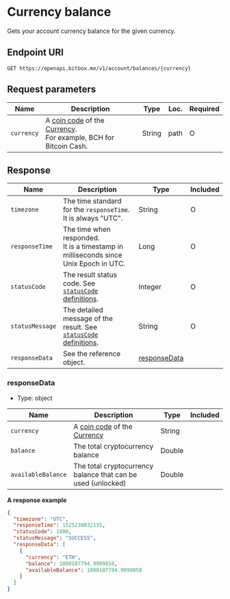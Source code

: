 # Currency balance

Gets your account currency balance for the given currency.

## Endpoint URI

```
GET https://openapi.bitbox.me/v1/account/balances/{currency}
```

## Request parameters

| Name                               | Description                                                                                      | Type | Loc. | Required |
| ---------------------------------- | ------------------------------------------------------------------------------------------------ | ---- | ---- | -------- |
| `currency`                         | A [coin code](/5_Terms.md#coin-code) of the [Currency](/5_Terms.md#currency-for-coin-trading). <br/>For example, BCH for Bitcoin Cash. | String | path | O    |

## Response

| Name                                                       | Description                                                                                                | Type                          | Included |
| ---------------------------------------------------------- | ---------------------------------------------------------------------------------------------------------- | ----------------------------- | -------- |
| `timezone`                                                 | The time standard for the `responseTime`. It is always "UTC".                                              | String                        | O        |
| `responseTime`                                             | The time when responded. <br/>It is a timestamp in milliseconds since Unix Epoch in UTC. | Long | O                             |
| `statusCode`                                               | The result status code. See [`statusCode` definitions](/1_Overview.md#statuscode-definitions).             | Integer                       | O        |
| `statusMessage`                                            | The detailed message of the result. See [`statusCode` definitions](/1_Overview.md#statuscode-definitions). | String                        | O        |
| `responseData`                                             | See the reference object. | [responseData](#responsedata) |          |

### responseData

- Type: object

| Name | Description | Type | Included |
|---|---|---|---|
| `currency`|A [coin code](/5_Terms.md#coin-code) of the [Currency](/5_Terms.md#currency-for-coin-trading)|String||
| `balance`|The total cryptocurrency balance|Double||
| `availableBalance`|The total cryptocurrency balance that can be used (unlocked)|Double||

**A response example**

```json
{
  "timezone": "UTC",
  "responseTime": 1525239832135,
  "statusCode": 1000,
  "statusMessage": "SUCCESS",
  "responseData": [
    {
      "currency": "ETH",
      "balance": 1000107794.9999858,
      "availableBalance": 1000107794.9999858
    }
  ]
}
```

